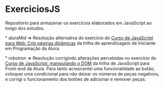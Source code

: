 # ExerciciosJS
Repositório para armazenar os exercícios elaborados em JavaScript ao longo dos estudos.

° aluraMid => Resolução alternativa do exercício do [Curso de JavaScript para Web: Crie páginas dinâmicas](https://cursos.alura.com.br/course/javascript-web-paginas-dinamicas) da trilha de aprendizagem de Iniciante em Programação da Alura.

° robotron => Resolução corrigindo alterações percebidas no exercício do [Curso de JavaScript: manipulando o DOM](https://cursos.alura.com.br/course/javascript-manipulando-dom) da trilha de JavaScript para Front-end da Alura. Para tanto acrescentei uma funcionalidade ao botão, coloquei uma condicional para não deixar os números de peças negativos, e corrigi o funcionamento dos botões de adicionar e remover peças.
